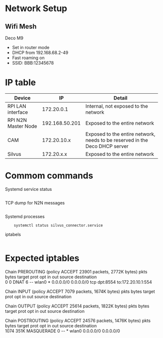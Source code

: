 # Network Setup

## Wifi Mesh
Deco M9

- Set in router mode
- DHCP from 192.168.68.2-49
- Fast roaming on 
- SSID: BBB:12345678

# IP table
| Device            | IP                 | Detail                               |
|-------------------|--------------------|--------------------------------------|
| RPI LAN interface | 172.20.0.1      | Internal, not exposed to the network |
| RPI N2N Master Node | 192.168.50.201      | Exposed to the entire network |
| CAM               | 172.20.10.x | Exposed to the entire network, needs to be reserved in the Deco DHCP server        |
| Silvus            | 172.20.x.x | Exposed to the entire network        |

# Commom commands
Systemd service status
``` sudo systemctl status <supernode, watch_bssid>
```

TCP dump for N2N messages
``` sudo tcpdump -i any port 9000
```

Systemd processes 
``` systemctl status watch_bssid.service
	systemctl status silvus_connector.service
```

iptabels
``` sudo iptables -t nat -L -n -v
```



# Expected iptables
Chain PREROUTING (policy ACCEPT 23901 packets, 2772K bytes)
 pkts bytes target     prot opt in     out     source               destination         
    0     0 DNAT       6    --  wlan0  *       0.0.0.0/0            0.0.0.0/0            tcp dpt:8554 to:172.20.10.1:554

Chain INPUT (policy ACCEPT 7079 packets, 1674K bytes)
 pkts bytes target     prot opt in     out     source               destination         

Chain OUTPUT (policy ACCEPT 25614 packets, 1822K bytes)
 pkts bytes target     prot opt in     out     source               destination         

Chain POSTROUTING (policy ACCEPT 24576 packets, 1476K bytes)
 pkts bytes target     prot opt in     out     source               destination         
 1074  351K MASQUERADE  0    --  *      wlan0   0.0.0.0/0            0.0.0.0/0